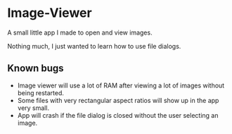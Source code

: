 # Image-Viewer
A small little app I made to open and view images.

Nothing much, I just wanted to learn how to use file dialogs.

## Known bugs
* Image viewer will use a lot of RAM after viewing a lot of images without being restarted.
* Some files with very rectangular aspect ratios will show up in the app very small.
* App will crash if the file dialog is closed without the user selecting an image.
